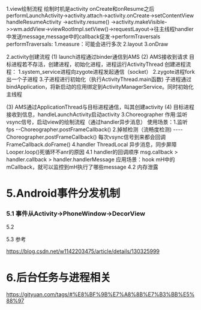 1.view绘制流程
绘制时机是activity onCreate和onResume之后
performLaunchActivity->activity.attach->activity.onCreate->setContentView
handleResumeActivity ->activity.resume()
->activity.makeVisible->>wm.addView->viewRootImpl.setView()->requestLayout->往主线程handler中发送message,message中的callback促发->performTraversals
performTraversals: 1.measure：可能会进行多次
2.layout
3.onDraw

2.activity创建流程
(1) launch进程通过binder通信到AMS
(2) AMS接收到请求
目标进程若不存活，创建进程，初始化进程，进程运行ActivityThread
创建进程流程： 1.system_service进程向zygote进程发起通信（socket）
2.zygote进程fork出一个子进程
3.子进程进行初始化（执行ActivityThread.main函数)
子进程通过bindApplication，将新启动的应用绑定到ActivityManagerService。同时初始化主线程

(3) AMS通过ApplicationThread与目标进程通信，叫其创建activity
(4) 目标进程接收到信息，handleLaunchActivity启动activity
3.Choreographer
作用:监听vsync信号，启动view的绘制流程（通过handler异步消息）
使用场景：1.监听fps --Choreographer.postFrameCallback()
2.掉帧检测（流畅度检测) ----Choreographer.postFrameCallback()
每次vsync信号到来都会回调FrameCallback.doFrame()
4.handler
ThreadLocal
异步消息，同步屏障
Looper.loop()死循环不anr的原因
4.1 handler的回调顺序
msg.callback > handler.callback > handler.handlerMessage
应用场景：hook mH中的mCallback，就可以监控到mH执行了哪些message
4.2 内存泄露

# 5.Android事件分发机制

### 5.1 事件从Activity->PhoneWindow->DecorView

5.2

5.3 参考

https://blog.csdn.net/w1142203475/article/details/130325999

# 6.后台任务与进程相关

https://gityuan.com/tags/#%E8%BF%9B%E7%A8%8B%E7%B3%BB%E5%88%97
